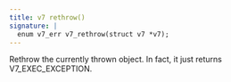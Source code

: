```yaml
---
title: v7 rethrow()
signature: |
  enum v7_err v7_rethrow(struct v7 *v7);
---
```


Rethrow the currently thrown object. In fact, it just returns
V7_EXEC_EXCEPTION. 


